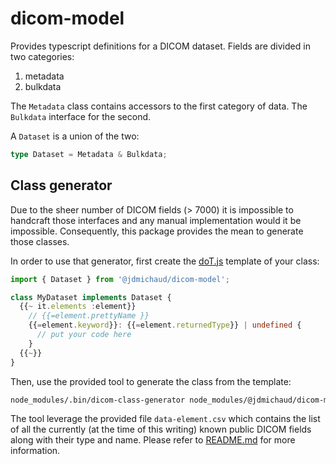 # dicom-model

Provides typescript definitions for a DICOM dataset. Fields are divided in two
categories:
1. metadata
2. bulkdata

The `Metadata` class contains accessors to the first category of data. The
`Bulkdata` interface for the second.

A `Dataset` is a union of the two:
```typescript
type Dataset = Metadata & Bulkdata;
```

## Class generator

Due to the sheer number of DICOM fields (> 7000) it is impossible to handcraft
those interfaces and any manual implementation would it be impossible.
Consequently, this package provides the mean to generate those classes.

In order to use that generator, first create the [doT.js](https://olado.github.io/doT/index.html)
template of your class:
```typescript
import { Dataset } from '@jdmichaud/dicom-model';

class MyDataset implements Dataset {
  {{~ it.elements :element}}
    // {{=element.prettyName }}
    {{=element.keyword}}: {{=element.returnedType}} | undefined {
      // put your code here
    }
  {{~}}
}
```

Then, use the provided tool to generate the class from the template:
```bash
node_modules/.bin/dicom-class-generator node_modules/@jdmichaud/dicom-model/dist/data-dictionary/data-elements.csv my-template.dotjs my-dataset.ts
```

The tool leverage the provided file `data-element.csv` which contains the list
of all the currently (at the time of this writing) known public DICOM fields
along with their type and name. Please refer to [README.md](data-dictionary/README.md)
for more information.
